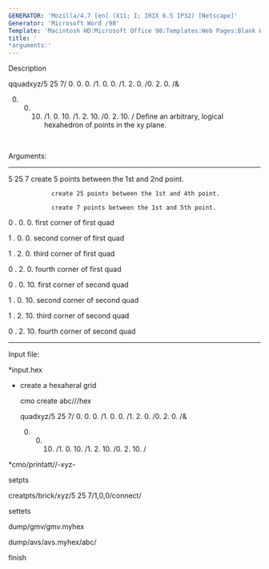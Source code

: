 ```yaml
---
GENERATOR: 'Mozilla/4.7 [en] (X11; I; IRIX 6.5 IP32) [Netscape]'
Generator: 'Microsoft Word /98'
Template: 'Macintosh HD:Microsoft Office 98:Templates:Web Pages:Blank Web Page'
title: '
*arguments:'
---
```


 Description

  qquadxyz/5 25 7/ 0. 0. 0. /1. 0. 0. /1. 2. 0. /0. 2. 0. /&

  0. 0. 10. /1. 0. 10. /1. 2. 10. /0. 2. 10. /
  Define an arbitrary, logical hexahedron of points in the xy plane.

   

  Arguments:

   ------------ --------------------------------------------------
   5 25 7       create 5 points between the 1st and 2nd point. 

                create 25 points between the 1st and 4th point.

                create 7 points between the 1st and 5th point.

   0
. 0. 0.    first corner of first quad

   1
. 0. 0.    second corner of first quad

   1
. 2. 0.    third corner of first quad

   0
. 2. 0.    fourth corner of first quad

   0
. 0. 10.   first corner of second quad

   1
. 0. 10.   second corner of second quad

   1
. 2. 10.   third corner of second quad

   0
. 2. 10.   fourth corner of second quad
   ------------ --------------------------------------------------

  Input file:
 
   
*input.hex

   
* create a hexaheral grid

   cmo create abc///hex

   quadxyz/5 25 7/ 0. 0. 0. /1. 0. 0. /1. 2. 0. /0. 2. 0. /&

   0. 0. 10. /1. 0. 10. /1. 2. 10. /0. 2. 10. /

   
*cmo/printatt//-xyz-

   setpts

   creatpts/brick/xyz/5 25 7/1,0,0/connect/

   settets

   dump/gmv/gmv.myhex

   dump/avs/avs.myhex/abc/

   finish
